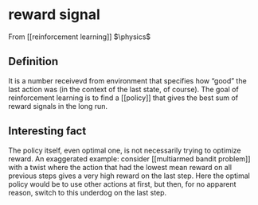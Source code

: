 # reward signal
From [[reinforcement learning]]
$\physics$
## Definition
It is a number receivevd from environment that specifies how “good” the last action was (in the context of the last state, of course). The goal of reinforcement learning is to find a [[policy]] that gives the best sum of reward signals in the long run.

## Interesting fact
The policy itself, even optimal one, is not necessarily trying to optimize reward. An exaggerated example: consider [[multiarmed bandit problem]] with a twist where the action that had the lowest mean reward on all previous steps gives a very high reward on the last step. Here the optimal policy would be to use other actions at first, but then, for no apparent reason, switch to this underdog on the last step.